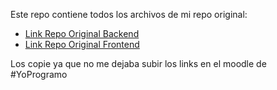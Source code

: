 Este repo contiene todos los archivos de mi repo original:

- [Link Repo Original Backend](https://github.com/MrGoropeza/YoProgramo-BackEnd)
- [Link Repo Original Frontend](https://github.com/MrGoropeza/YoProgramo-FrontEnd)

Los copie ya que no me dejaba subir los links en el moodle de #YoProgramo
